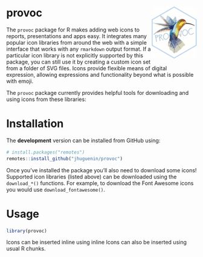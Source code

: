 
<!-- README.md is generated from README.Rmd. Please edit that file -->

# provoc <a href='https://github.com/JHuguenin/provoc'><img src='img/imgfile.png' align="right" height="138" /></a>

<!-- [![R build status](https://github.com/JHuguenin/provoc/workflows/R-CMD-check/badge.svg)](https://github.com/mitchelloharawild/icons/actions?workflow=R-CMD-check) -->
<!-- [![lifecycle](https://img.shields.io/badge/lifecycle-experimental-orange.svg)](https://www.tidyverse.org/lifecycle/#experimental) -->
<!-- [![CRAN_Status_Badge](http://www.r-pkg.org/badges/version/provoc)](https://cran.r-project.org/package=provoc) -->
<!-- [![Coverage status](https://codecov.io/gh/mitchelloharawild/icons/branch/master/graph/badge.svg)](https://codecov.io/gh/mitchelloharawild/icon?branch=master) -->

The `provoc` package for R makes adding web icons to reports,
presentations and apps easy. It integrates many popular icon libraries
from around the web with a simple interface that works with any
`rmarkdown` output format. If a particular icon library is not
explicitly supported by this package, you can still use it by creating a
custom icon set from a folder of SVG files. Icons provide flexible means
of digital expression, allowing expressions and functionality beyond
what is possible with emoji.

The `provoc` package currently provides helpful tools for downloading
and using icons from these libraries:

# Installation

The **development** version can be installed from GitHub using:

``` r
# install.packages("remotes")
remotes::install_github("jhuguenin/provoc")
```

Once you’ve installed the package you’ll also need to download some
icons! Supported icon libraries (listed above) can be downloaded using
the `download_*()` functions. For example, to download the Font Awesome
icons you would use `download_fontawesome()`.

# Usage

``` r
library(provoc)
```

Icons can be inserted inline using inline Icons can also be inserted
using usual R chunks.

